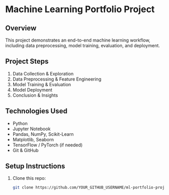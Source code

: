 # Machine Learning Portfolio Project

## Overview
This project demonstrates an end-to-end machine learning workflow, including data preprocessing, model training, evaluation, and deployment.

## Project Steps
1. Data Collection & Exploration
2. Data Preprocessing & Feature Engineering
3. Model Training & Evaluation
4. Model Deployment
5. Conclusion & Insights

## Technologies Used
- Python
- Jupyter Notebook
- Pandas, NumPy, Scikit-Learn
- Matplotlib, Seaborn
- TensorFlow / PyTorch (if needed)
- Git & GitHub

## Setup Instructions
1. Clone this repo:  
   ```bash
   git clone https://github.com/YOUR_GITHUB_USERNAME/ml-portfolio-project.git